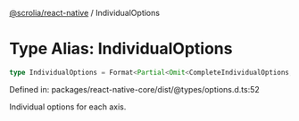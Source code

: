 [@scrolia/react-native](../README.md) / IndividualOptions

# Type Alias: IndividualOptions

```ts
type IndividualOptions = Format<Partial<Omit<CompleteIndividualOptions, "thumbColor"> & object>>;
```

Defined in: packages/react-native-core/dist/@types/options.d.ts:52

Individual options for each axis.
